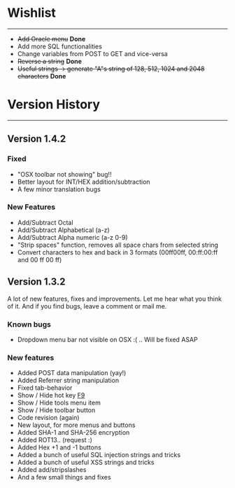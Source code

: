 # Wishlist #

---

  * ~~Add Oracle menu~~ **Done**
  * Add more SQL functionalities
  * Change variables from POST to GET and vice-versa
  * ~~Reverse a string~~ **Done**
  * ~~Useful strings -> generate "A"s string of 128, 512, 1024 and 2048 characters~~ **Done**

# Version History #

---

## Version 1.4.2 ##

### Fixed ###
  * "OSX toolbar not showing" bug!!
  * Better layout for INT/HEX addition/subtraction
  * A few minor translation bugs

### New Features ###
  * Add/Subtract Octal
  * Add/Subtract Alphabetical (a-z)
  * Add/Subtract Alpha numeric (a-z 0-9)
  * "Strip spaces" function, removes all space chars from selected string
  * Convert characters to hex and back in 3 formats (00ff00ff, 00:ff:00:ff and 00 ff 00 ff)

## Version 1.3.2 ##
A lot of new features, fixes and improvements. Let me hear what you think of it. And if you find bugs, leave a comment or mail me.

### Known bugs ###
  * Dropdown menu bar not visible on OSX :( .. Will be fixed ASAP

### New features ###
  * Added POST data manipulation (yay!)
  * Added Referrer string manipulation
  * Fixed tab-behavior
  * Show / Hide hot key [F9](F9.md)
  * Show / Hide tools menu item
  * Show / Hide toolbar button
  * Code revision (again)
  * New layout, for more menus and buttons
  * Added SHA-1 and SHA-256 encryption
  * Added ROT13.. (request :)
  * Added Hex +1 and -1 buttons
  * Added a bunch of useful SQL injection strings and tricks
  * Added a bunch of useful XSS strings and tricks
  * Added add/stripslashes
  * And a few small things and fixes